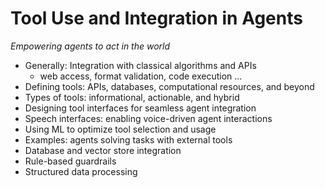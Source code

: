 # Tool Use and Integration in Agents

*Empowering agents to act in the world*

- Generally: Integration with classical algorithms and APIs
  - web access, format validation, code execution ...
- Defining tools: APIs, databases, computational resources, and beyond  
- Types of tools: informational, actionable, and hybrid  
- Designing tool interfaces for seamless agent integration  
- Speech interfaces: enabling voice-driven agent interactions  
- Using ML to optimize tool selection and usage  
- Examples: agents solving tasks with external tools
- Database and vector store integration
- Rule-based guardrails
- Structured data processing